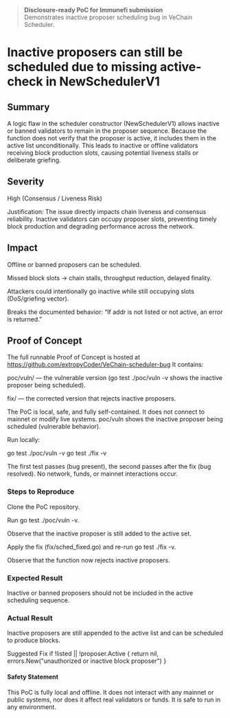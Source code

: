 > **Disclosure-ready PoC for Immunefi submission**  
> Demonstrates inactive proposer scheduling bug in VeChain Scheduler.


# Inactive proposers can still be scheduled due to missing active-check in NewSchedulerV1

## Summary 

A logic flaw in the scheduler constructor (NewSchedulerV1) allows inactive or banned validators to remain in the proposer sequence.
Because the function does not verify that the proposer is active, it includes them in the active list unconditionally.
This leads to inactive or offline validators receiving block production slots, causing potential liveness stalls or deliberate griefing.

## Severity

High (Consensus / Liveness Risk)

Justification:
The issue directly impacts chain liveness and consensus reliability.
Inactive validators can occupy proposer slots, preventing timely block production and degrading performance across the network.

## Impact

Offline or banned proposers can be scheduled.

Missed block slots → chain stalls, throughput reduction, delayed finality.

Attackers could intentionally go inactive while still occupying slots (DoS/griefing vector).

Breaks the documented behavior: “If addr is not listed or not active, an error is returned.”

## Proof of Concept

The full runnable Proof of Concept is hosted at https://github.com/extropyCoder/VeChain-scheduler-bug
It contains:

poc/vuln/ — the vulnerable version (go test ./poc/vuln -v shows the inactive proposer being scheduled).

fix/ — the corrected version that rejects inactive proposers.

The PoC is local, safe, and fully self-contained. It does not connect to mainnet or modify live systems.
poc/vuln shows the inactive proposer being scheduled (vulnerable behavior).


Run locally:

go test ./poc/vuln -v
go test ./fix -v


The first test passes (bug present), the second passes after the fix (bug resolved).
No network, funds, or mainnet interactions occur.

### Steps to Reproduce 

Clone the PoC repository.

Run go test ./poc/vuln -v.

Observe that the inactive proposer is still added to the active set.

Apply the fix (fix/sched_fixed.go) and re-run go test ./fix -v.

Observe that the function now rejects inactive proposers.

### Expected Result

Inactive or banned proposers should not be included in the active scheduling sequence.

### Actual Result

Inactive proposers are still appended to the active list and can be scheduled to produce blocks.

Suggested Fix
if !listed || !proposer.Active {
    return nil, errors.New("unauthorized or inactive block proposer")
}

#### Safety Statement

This PoC is fully local and offline.
It does not interact with any mainnet or public systems, nor does it affect real validators or funds.
It is safe to run in any environment.